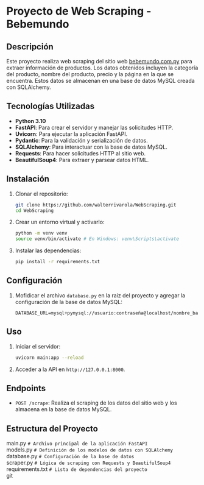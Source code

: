 # Proyecto de Web Scraping - Bebemundo

## Descripción

Este proyecto realiza web scraping del sitio web [bebemundo.com.py](https://bebemundo.com.py) para extraer información de productos. Los datos obtenidos incluyen la categoría del producto, nombre del producto, precio y la página en la que se encuentra. Estos datos se almacenan en una base de datos MySQL creada con SQLAlchemy.

## Tecnologías Utilizadas

- **Python 3.10**
- **FastAPI**: Para crear el servidor y manejar las solicitudes HTTP.
- **Uvicorn**: Para ejecutar la aplicación FastAPI.
- **Pydantic**: Para la validación y serialización de datos.
- **SQLAlchemy**: Para interactuar con la base de datos MySQL.
- **Requests**: Para hacer solicitudes HTTP al sitio web.
- **BeautifulSoup4**: Para extraer y parsear datos HTML.

## Instalación

1. Clonar el repositorio:
    ```bash
    git clone https://github.com/walterrivarola/WebScraping.git
    cd WebScraping
    ```

2. Crear un entorno virtual y activarlo:
    ```bash
    python -m venv venv
    source venv/bin/activate # En Windows: venv\Scripts\activate
    ```

3. Instalar las dependencias:
    ```bash
    pip install -r requirements.txt
    ```

## Configuración

1. Mofidicar el archivo `database.py` en la raíz del proyecto y agregar la configuración de la base de datos MySQL:
    ```
    DATABASE_URL=mysql+pymysql://usuario:contraseña@localhost/nombre_base_datos
    ```

## Uso

1. Iniciar el servidor:
    ```bash
    uvicorn main:app --reload
    ```

2. Acceder a la API en `http://127.0.0.1:8000`.

## Endpoints

- `POST /scrape`: Realiza el scraping de los datos del sitio web y los almacena en la base de datos MySQL.

## Estructura del Proyecto

main.py `# Archivo principal de la aplicación FastAPI`<br>
models.py `# Definición de los modelos de datos con SQLAlchemy`<br>
database.py `# Configuración de la base de datos`<br>
scraper.py `# Lógica de scraping con Requests y BeautifulSoup4`<br>
requirements.txt `# Lista de dependencias del proyecto`<br>git 